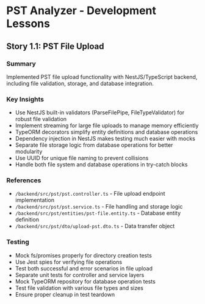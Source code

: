 # PST Analyzer - Development Lessons

## Story 1.1: PST File Upload

### Summary
Implemented PST file upload functionality with NestJS/TypeScript backend, including file validation, storage, and database integration.

### Key Insights
- Use NestJS built-in validators (ParseFilePipe, FileTypeValidator) for robust file validation
- Implement streaming for large file uploads to manage memory efficiently
- TypeORM decorators simplify entity definitions and database operations
- Dependency injection in NestJS makes testing much easier with mocks
- Separate file storage logic from database operations for better modularity
- Use UUID for unique file naming to prevent collisions
- Handle both file system and database operations in try-catch blocks

### References
- `/backend/src/pst/pst.controller.ts` - File upload endpoint implementation
- `/backend/src/pst/pst.service.ts` - File handling and storage logic
- `/backend/src/pst/entities/pst-file.entity.ts` - Database entity definition
- `/backend/src/pst/dto/upload-pst.dto.ts` - Data transfer object

### Testing
- Mock fs/promises properly for directory creation tests
- Use Jest spies for verifying file operations
- Test both successful and error scenarios in file upload
- Separate unit tests for controller and service layers
- Mock TypeORM repository for database operation tests
- Test file validation with various file types and sizes
- Ensure proper cleanup in test teardown